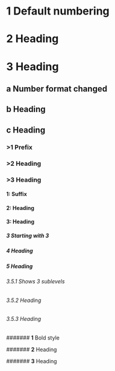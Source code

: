 # 1 Default numbering

# 2 Heading

# 3 Heading

## a Number format changed

## b Heading

## c Heading

### &gt;1 Prefix

### &gt;2 Heading

### &gt;3 Heading

#### 1: Suffix

#### 2: Heading

#### 3: Heading

##### 3 Starting with 3

##### 4 Heading

##### 5 Heading

###### 3\.5\.1 Shows 3 sublevels

###### 3\.5\.2 Heading

###### 3\.5\.3 Heading

####### **1** Bold style

####### **2** Heading

####### **3** Heading

